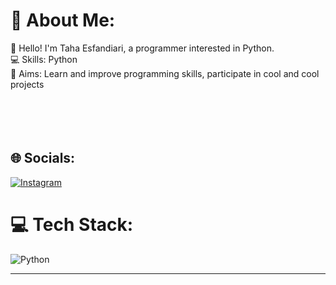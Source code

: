 # 💫 About Me:
👋 Hello! I'm Taha Esfandiari, a programmer interested in Python.<br>💻 Skills: Python<br>🎯 Aims: Learn and improve programming skills, participate in cool and cool projects<br><br><br><br><br>


## 🌐 Socials:
[![Instagram](https://img.shields.io/badge/Instagram-%23E4405F.svg?logo=Instagram&logoColor=white)](https://instagram.com/_alish83_) 

# 💻 Tech Stack:
![Python](https://img.shields.io/badge/python-3670A0?style=for-the-badge&logo=python&logoColor=ffdd54)

---

<!-- Proudly created with GPRM ( https://gprm.itsvg.in ) -->
